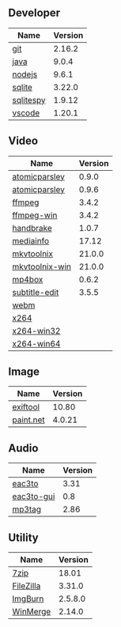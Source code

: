 
## Developer
Name                                                                                | Version
----                                                                                | -------
[git](https://github.com/git-for-windows/git/releases)                              | 2.16.2
[java](http://www.oracle.com/technetwork/java/javase/downloads/index.html)          | 9.0.4
[nodejs](https://nodejs.org/en/download/current/)                                   | 9.6.1
[sqlite](http://www.sqlite.org/download.html)                                       | 3.22.0
[sqlitespy](http://www.yunqa.de/delphi/doku.php/products/sqlitespy/index)           | 1.9.12
[vscode](https://code.visualstudio.com/updates)                                     | 1.20.1

## Video
Name                                                                                | Version
----                                                                                | -------
[atomicparsley](http://sourceforge.net/projects/atomicparsley/files/atomicparsley/) | 0.9.0
[atomicparsley](https://bitbucket.org/jonhedgerows/atomicparsley/downloads)         | 0.9.6
[ffmpeg](http://www.ffmpeg.org/download.html)                                       | 3.4.2
[ffmpeg-win](http://ffmpeg.zeranoe.com/builds/)                                     | 3.4.2
[handbrake](http://handbrake.fr/downloads.php)                                      | 1.0.7
[mediainfo](http://mediaarea.net/us/MediaInfo/Download/Windows)                     | 17.12
[mkvtoolnix](http://www.bunkus.org/videotools/mkvtoolnix/downloads.html)            | 21.0.0
[mkvtoolnix-win](http://www.fosshub.com/MKVToolNix.html)                            | 21.0.0
[mp4box](http://gpac.wp.mines-telecom.fr/mp4box/)                                   | 0.6.2
[subtitle-edit](https://github.com/SubtitleEdit/subtitleedit/releases)              | 3.5.5
[webm](http://www.webmproject.org/tools/)                                           | 
[x264](http://www.videolan.org/developers/x264.html)                                | 
[x264-win32](http://download.videolan.org/pub/videolan/x264/binaries/win32/)        | 
[x264-win64](http://download.videolan.org/pub/videolan/x264/binaries/win64/)        | 

## Image
Name                                                                                | Version
----                                                                                | -------
[exiftool](http://www.sno.phy.queensu.ca/~phil/exiftool/)                           | 10.80
[paint.net](http://www.getpaint.net/download.html)                                  | 4.0.21

## Audio
Name                                                                                | Version
----                                                                                | -------
[eac3to](http://forum.doom9.org/showthread.php?t=125966)                            | 3.31
[eac3to-gui](https://code.google.com/p/hdbrstreamextractor/downloads/list)          | 0.8
[mp3tag](http://www.mp3tag.de/en/download.html)                                     | 2.86

## Utility
Name                                                                                | Version
----                                                                                | -------
[7zip](http://www.7-zip.org/download.html)                                          | 18.01
[FileZilla](https://filezilla-project.org/download.php?show_all=1)                  | 3.31.0
[ImgBurn](http://www.imgburn.com/index.php?act=download)                            | 2.5.8.0
[WinMerge](http://winmerge.org/downloads/)                                          | 2.14.0
